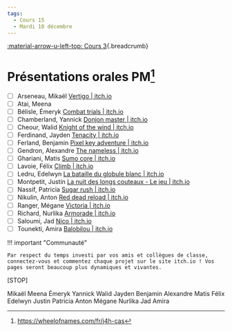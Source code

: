 ```yaml
---
tags:
  - Cours 15
  - Mardi 10 décembre
---
```


[:material-arrow-u-left-top: Cours 3](./cours15.md){.breadcrumb}

# Présentations orales PM[^won]

[^won]: <https://wheelofnames.com/fr/j4h-cas>

- [ ] Arseneau, Mikaël [Vertigo | itch.io](https://oursgarou.itch.io/vertigo)
- [ ] Atai, Meena
- [ ] Bélisle, Émeryk [Combat trials | itch.io](https://mraosix.itch.io/combattrials)
- [ ] Chamberland, Yannick [Donjon master | itch.io](https://yannick15.itch.io/donjon-master)
- [ ] Cheour, Walid [Knight of the wind | itch.io](https://walee97.itch.io/knight-of-the-wind)
- [ ] Ferdinand, Jayden [Tenacity | itch.io](https://bigwizz13.itch.io/tenacity)
- [ ] Ferland, Benjamin [Pixel key adventure | itch.io](https://ben4242.itch.io/pixel-key-adventure)
- [ ] Gendron, Alexandre [The nameless | itch.io](https://dukksumo.itch.io/the-nameless)
- [ ] Ghariani, Matis [Sumo core | itch.io](https://jahmfrfr.itch.io/sumocore)
- [ ] Lavoie, Félix [Climb | itch.io](https://aragonaze.itch.io/climb)
- [ ] Ledru, Edelwyn [La bataille du globule blanc | itch.io](https://lumiinis.itch.io/la-bataille-du-globule-blanc)
- [ ] Montpetit, Justin [La nuit des longs couteaux - Le jeu | itch.io](https://warmhandsomejesus.itch.io/la-nuit-des-longs-couteaux-le-jeu)
- [ ] Nassif, Patricia [Sugar rush | itch.io](https://pattyburger.itch.io/sugar-rush)
- [ ] Nikulin, Anton [Red dead reload | itch.io](https://anton-nikulin.itch.io/red-dead-reload)
- [ ] Ranger, Mégane [Victoria | itch.io](https://supergirly2004.itch.io/victoria)
- [ ] Richard, Nurlika [Armorade | itch.io](https://nrlka.itch.io/armorade)
- [ ] Saloumi, Jad [Nico | itch.io](https://ramb1o.itch.io/nico)
- [ ] Tounekti, Amira [Balobilou | itch.io](https://amiratounekt.itch.io/balobilou)

!!! important "Communauté"

    Par respect du temps investi par vos amis et collègues de classe, connectez-vous et commentez chaque projet sur le site itch.io ! Vos pages seront beaucoup plus dynamiques et vivantes.

[STOP]

Mikaël
Meena
Émeryk
Yannick
Walid
Jayden
Benjamin
Alexandre
Matis
Félix
Edelwyn
Justin
Patricia
Anton
Mégane
Nurlika
Jad
Amira